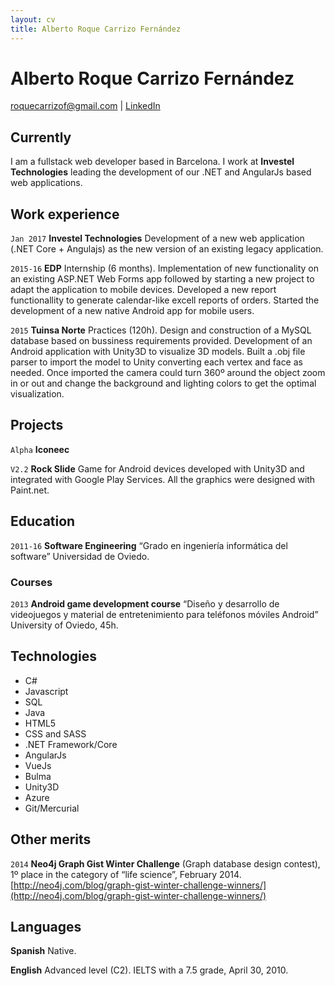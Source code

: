 ```yaml
---
layout: cv
title: Alberto Roque Carrizo Fernández
---
```

# Alberto Roque Carrizo Fernández

<div id="webaddress">
  <a href="mailto:roquecarrizof@gmail.com" target="_top">roquecarrizof@gmail.com</a> 
| <a href="https://www.linkedin.com/in/roque-carrizo-fernandez/">LinkedIn</a>
</div>

## Currently

I am a fullstack web developer based in Barcelona. I work at __Investel Technologies__ leading the development of our .NET and AngularJs based web applications.

## Work experience

`Jan 2017`
__Investel Technologies__ Development of a new web application (.NET Core + Angulajs) as the new version of an existing legacy application. 

`2015-16`
__EDP__ Internship (6 months). Implementation of new functionality on an existing ASP.NET Web Forms app followed by starting a new project to adapt the application to mobile devices. Developed a new report functionallity to generate calendar-like excell reports of orders. Started the development of a new native Android app for mobile users.

`2015`
__Tuinsa Norte__ Practices (120h). Design and construction of a MySQL database based on bussiness requirements provided. Development of an Android application with Unity3D to visualize 3D models. Built a .obj file parser to import the model to Unity converting each vertex and face as needed. Once imported the camera could turn 360º around the object zoom in or out and change the background and lighting colors to get the optimal visualization.


## Projects

`Alpha`
__Iconeec__ 

`V2.2`
__Rock Slide__ Game for Android devices developed with Unity3D and integrated with Google Play Services. All the graphics were designed with Paint.net.

## Education

`2011-16`
__Software Engineering__ “Grado en ingeniería informática del software” Universidad de Oviedo.

### Courses

`2013`
__Android game development course__ “Diseño y desarrollo de videojuegos y material de
entretenimiento para teléfonos móviles Android” University of Oviedo, 45h.

## Technologies
* C#
* Javascript
* SQL
* Java
* HTML5
* CSS and SASS
* .NET Framework/Core
* AngularJs
* VueJs
* Bulma
* Unity3D
* Azure
* Git/Mercurial

## Other merits

`2014`
__Neo4j Graph Gist Winter Challenge__ (Graph database design contest), 1º place in the
category of “life science”, February 2014. [http://neo4j.com/blog/graph-gist-winter-challenge-winners/](http://neo4j.com/blog/graph-gist-winter-challenge-winners/)

## Languages

__Spanish__ Native.

__English__ Advanced level (C2). IELTS with a 7.5 grade, April 30, 2010.


<!-- ### Footer Last updated: Jul 2018 -->

